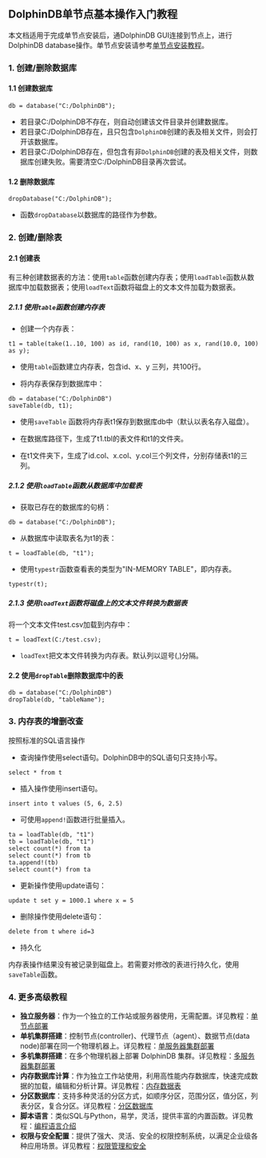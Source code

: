 ##  DolphinDB单节点基本操作入门教程

本文档适用于完成单节点安装后，通DolphinDB GUI连接到节点上，进行DolphinDB database操作。单节点安装请参考[单节点安装教程](standalone_server.md)。

### 1. 创建/删除数据库

#### 1.1 创建数据库

```
db = database("C:/DolphinDB");
```
  * 若目录C:/DolphinDB不存在，则自动创建该文件目录并创建数据库。
  * 若目录C:/DolphinDB存在，且只包含`DolphinDB`创建的表及相关文件，则会打开该数据库。
  * 若目录C:/DolphinDB存在，但包含有非`DolphinDB`创建的表及相关文件，则数据库创建失败。需要清空C:/DolphinDB目录再次尝试。

#### 1.2 删除数据库
```
dropDatabase("C:/DolphinDB");
```
* 函数`dropDatabase`以数据库的路径作为参数。

### 2. 创建/删除表

#### 2.1 创建表

有三种创建数据表的方法：使用`table`函数创建内存表；使用`loadTable`函数从数据库中加载数据表；使用`loadText`函数将磁盘上的文本文件加载为数据表。
  
##### 2.1.1 使用`table`函数创建内存表

* 创建一个内存表：

```
t1 = table(take(1..10, 100) as id, rand(10, 100) as x, rand(10.0, 100) as y);
```
* 使用`table`函数建立内存表，包含id、x、y 三列，共100行。

* 将内存表保存到数据库中：

```
db = database("C:/DolphinDB")
saveTable(db, t1);
```
* 使用`saveTable` 函数将内存表t1保存到数据库db中（默认以表名存入磁盘）。
  
* 在数据库路径下，生成了t1.tbl的表文件和t1的文件夹。
 
* 在t1文件夹下，生成了id.col、x.col、y.col三个列文件，分别存储表t1的三列。

##### 2.1.2 使用`loadTable`函数从数据库中加载表

* 获取已存在的数据库的句柄：

```
db = database("C:/DolphinDB");
```
* 从数据库中读取表名为t1的表：

```
t = loadTable(db, "t1");
```
* 使用`typestr`函数查看表的类型为"IN-MEMORY TABLE"，即内存表。

```
typestr(t);
```

##### 2.1.3 使用`loadText`函数将磁盘上的文本文件转换为数据表

将一个文本文件test.csv加载到内存中：

```
t = loadText(C:/test.csv);
```
* `loadText`把文本文件转换为内存表。默认列以逗号(,)分隔。
  

#### 2.2 使用`dropTable`删除数据库中的表
```
db = database("C:/DolphinDB")
dropTable(db, "tableName"); 
```

### 3. 内存表的增删改查 

按照标准的SQL语言操作

* 查询操作使用select语句。DolphinDB中的SQL语句只支持小写。

```
select * from t
```
* 插入操作使用insert语句。

```
insert into t values (5, 6, 2.5)
```
* 可使用`append!`函数进行批量插入。

```
ta = loadTable(db, "t1")
tb = loadTable(db, "t1")
select count(*) from ta
select count(*) from tb
ta.append!(tb)
select count(*) from ta
```
* 更新操作使用update语句：

```
update t set y = 1000.1 where x = 5
```
* 删除操作使用delete语句：

```
delete from t where id=3
```
* 持久化

内存表操作结果没有被记录到磁盘上。若需要对修改的表进行持久化，使用`saveTable`函数。

### 4. 更多高级教程
  * __独立服务器__：作为一个独立的工作站或服务器使用，无需配置。详见教程：[单节点部署](../安装和部署/standalone_server.md)
  * __单机集群搭建__：控制节点(controller)、代理节点（agent）、数据节点(data node)部署在同一个物理机器上。详见教程：[单服务器集群部署](./single_machine_cluster_deploy.md)
  * __多机集群搭建__：在多个物理机器上部署 DolphinDB 集群。详见教程：[多服务器集群部署](./multi_machine_cluster_deployment.md)
  * __内存数据库计算__：作为独立工作站使用，利用高性能内存数据库，快速完成数据的加载，编辑和分析计算。详见教程：[内存数据表](../数据库/partitioned_in_memory_table.md)
  * __分区数据库__：支持多种灵活的分区方式，如顺序分区，范围分区，值分区，列表分区，复合分区。详见教程：[分区数据库](../数据库/database.md)
  * __脚本语言__：类似SQL与Python，易学，灵活，提供丰富的内置函数。详见教程：[编程语言介绍](../编程语言/hybrid_programming_paradigms.md)
  * __权限与安全配置__：提供了强大、灵活、安全的权限控制系统，以满足企业级各种应用场景。详见教程：[权限管理和安全](../系统管理/ACL_and_Security.md)
  
